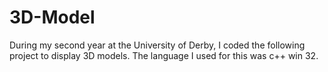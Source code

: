 # 3D-Model
During my second year at the University of Derby, I coded the following project to display 3D models. The language I used for this was c++ win 32.
